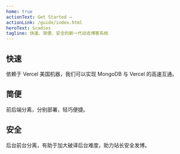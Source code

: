 ```yaml
---
home: true
actionText: Get Started →
actionLink: /guide/index.html
heroText: Scadies
tagline: 快速、简便、安全的新一代动态博客系统
---
```


<div class="features">
  <div class="feature">
    <h2>快速</h2>
    <p>依赖于 Vercel 美国机器，我们可以实现 MongoDB 与 Vercel 的高速互通。</p>
  </div>
  <div class="feature">
    <h2>简便</h2>
    <p>前后端分离，分别部署，轻巧便捷。</p>
  </div>
  <div class="feature">
    <h2>安全</h2>
    <p>后台前台分离，有助于加大破译后台难度，助力站长安全发博。</p>
  </div>
</div>
